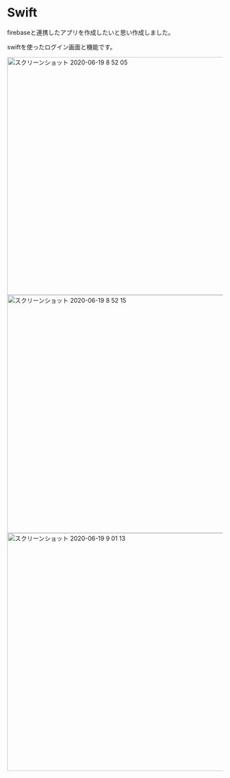 # Swift

firebaseと連携したアプリを作成したいと思い作成しました。

swiftを使ったログイン画面と機能です。

<img width="556" alt="スクリーンショット 2020-06-19 8 52 05" src="https://user-images.githubusercontent.com/57295201/85083029-855bed00-b20b-11ea-919e-c492646a4b90.png">


<img width="556" alt="スクリーンショット 2020-06-19 8 52 15" src="https://user-images.githubusercontent.com/57295201/85083041-8a20a100-b20b-11ea-8e7f-b4919fc9bffb.png">


<img width="556" alt="スクリーンショット 2020-06-19 9 01 13" src="https://user-images.githubusercontent.com/57295201/85083049-8ee55500-b20b-11ea-8170-a33a1943cc1d.png">


